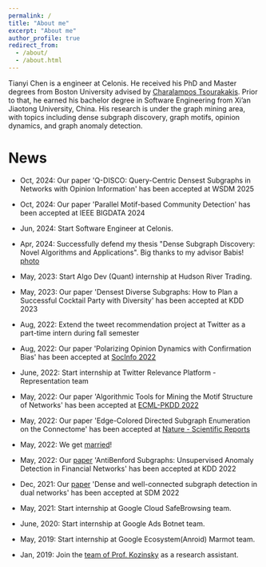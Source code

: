 ```yaml
---
permalink: /
title: "About me"
excerpt: "About me"
author_profile: true
redirect_from: 
  - /about/
  - /about.html
---
```


Tianyi Chen is a engineer at Celonis. He received his PhD and Master degrees from Boston University advised by [Charalampos Tsourakakis](https://tsourakakis.com/). Prior to that, he earned his bachelor degree in Software Engineering from Xi’an Jiaotong University, China. His research is under the graph mining area, with topics including dense subgraph discovery, graph motifs, opinion dynamics, and graph anomaly detection.

News
======

- Oct, 2024: Our paper 'Q-DISCO: Query-Centric Densest Subgraphs in Networks with Opinion Information' has been accepted at WSDM 2025

- Oct, 2024: Our paper 'Parallel Motif-based Community Detection' has been accepted at IEEE BIGDATA 2024

- Jun, 2024: Start Software Engineer at Celonis.

- Apr, 2024: Successfully defend my thesis "Dense Subgraph Discovery: Novel Algorithms and Applications". Big thanks to my advisor Babis! [photo](https://c752334430.github.io/files/defense.jpg)
 
- May, 2023: Start Algo Dev (Quant) internship at Hudson River Trading.

- May, 2023: Our paper 'Densest Diverse Subgraphs: How to Plan a Successful Cocktail Party with Diversity' has been accepted at KDD 2023

- Aug, 2022: Extend the tweet recommendation project at Twitter as a part-time intern during fall semester

- Aug, 2022: Our paper 'Polarizing Opinion Dynamics with Confirmation Bias' has been accepted at [SocInfo 2022](http://www.dcs.gla.ac.uk/socinfo2022/)

- June, 2022: Start internship at Twitter Relevance Platform - Representation team

- May, 2022: Our paper 'Algorithmic Tools for Mining the Motif Structure of Networks' has been accepted at [ECML-PKDD 2022](https://2022.ecmlpkdd.org/index.php/accepted-papers/) 
  
- May, 2022: Our paper 'Edge-Colored Directed Subgraph Enumeration on the Connectome' has been accepted at [Nature - Scientific Reports](https://www.nature.com/srep/) 

- May, 2022: We get [married](https://c752334430.github.io/files/marriage.jpg)! 
  
- May, 2022: Our [paper](https://arxiv.org/abs/2205.13426) 'AntiBenford Subgraphs: Unsupervised Anomaly Detection in Financial Networks' has been accepted at KDD 2022 
  
- Dec, 2021: Our [paper](https://epubs.siam.org/doi/abs/10.1137/1.9781611977172.41) 'Dense and well-connected subgraph detection in dual networks' has been accepted at SDM 2022 
  
- May, 2021: Start internship at Google Cloud SafeBrowsing team.

- June, 2020: Start internship at Google Ads Botnet team.

- May, 2019: Start internship at Google Ecosystem(Anroid) Marmot team.

- Jan, 2019: Join the [team of Prof. Kozinsky](https://bkoz.seas.harvard.edu/)  as a research assistant.
